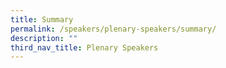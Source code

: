 ```yaml
---
title: Summary
permalink: /speakers/plenary-speakers/summary/
description: ""
third_nav_title: Plenary Speakers
---
```

